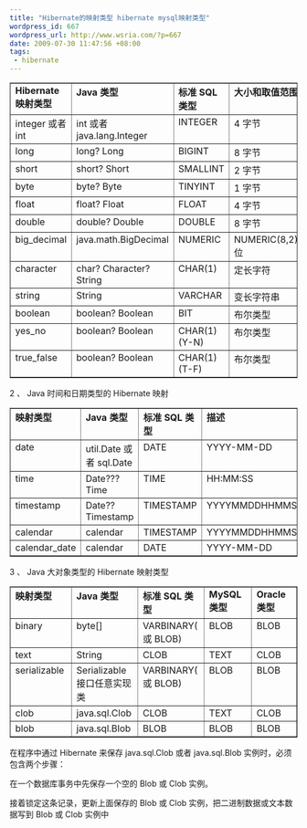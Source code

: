 ```yaml
--- 
title: "Hibernate的映射类型 hibernate mysql映射类型"
wordpress_id: 667
wordpress_url: http://www.wsria.com/?p=667
date: 2009-07-30 11:47:56 +08:00
tags: 
 - hibernate
---
```

<table border="1" cellspacing="0" cellpadding="0">
<tbody>
<tr>
<td width="142" valign="top"><strong>Hibernate  映射类型</strong></td>
<td width="165" valign="top"><strong>Java 类型</strong></td>
<td width="119" valign="top"><strong>标准 SQL 类型</strong></td>
<td width="142" valign="top"><strong>大小和取值范围</strong></td>
</tr>
<tr>
<td width="142" valign="top">integer 或者  int</td>
<td width="165" valign="top">int 或者  java.lang.Integer</td>
<td width="119" valign="top">INTEGER</td>
<td width="142" valign="top">4 字节</td>
</tr>
<tr>
<td width="142" valign="top">long</td>
<td width="165" valign="top">long? Long</td>
<td width="119" valign="top">BIGINT</td>
<td width="142" valign="top">8 字节</td>
</tr>
<tr>
<td width="142" valign="top">short</td>
<td width="165" valign="top">short? Short</td>
<td width="119" valign="top">SMALLINT</td>
<td width="142" valign="top">2 字节</td>
</tr>
<tr>
<td width="142" valign="top">byte</td>
<td width="165" valign="top">byte? Byte</td>
<td width="119" valign="top">TINYINT</td>
<td width="142" valign="top">1 字节</td>
</tr>
<tr>
<td width="142" valign="top">float</td>
<td width="165" valign="top">float? Float</td>
<td width="119" valign="top">FLOAT</td>
<td width="142" valign="top">4 字节</td>
</tr>
<tr>
<td width="142" valign="top">double</td>
<td width="165" valign="top">double? Double</td>
<td width="119" valign="top">DOUBLE</td>
<td width="142" valign="top">8 字节</td>
</tr>
<tr>
<td width="142" valign="top">big_decimal</td>
<td width="165" valign="top">java.math.BigDecimal</td>
<td width="119" valign="top">NUMERIC</td>
<td width="142" valign="top">NUMERIC(8,2)8 位</td>
</tr>
<tr>
<td width="142" valign="top">character</td>
<td width="165" valign="top">char? Character?  String</td>
<td width="119" valign="top">CHAR(1)</td>
<td width="142" valign="top">定长字符</td>
</tr>
<tr>
<td width="142" valign="top">string</td>
<td width="165" valign="top">String</td>
<td width="119" valign="top">VARCHAR</td>
<td width="142" valign="top">变长字符串</td>
</tr>
<tr>
<td width="142" valign="top">boolean</td>
<td width="165" valign="top">boolean? Boolean</td>
<td width="119" valign="top">BIT</td>
<td width="142" valign="top">布尔类型</td>
</tr>
<tr>
<td width="142" valign="top">yes_no</td>
<td width="165" valign="top">boolean? Boolean</td>
<td width="119" valign="top">CHAR(1) (Y-N)</td>
<td width="142" valign="top">布尔类型</td>
</tr>
<tr>
<td width="142" valign="top">true_false</td>
<td width="165" valign="top">boolean? Boolean</td>
<td width="119" valign="top">CHAR(1) (T-F)</td>
<td width="142" valign="top">布尔类型</td>
</tr>
</tbody></table>
2 、  Java 时间和日期类型的 Hibernate 映射
<table border="1" cellspacing="0" cellpadding="0">
<tbody>
<tr>
<td width="127" valign="top"><strong>映射类型</strong></td>
<td width="157" valign="top"><strong>Java 类型</strong></td>
<td width="142" valign="top"><strong>标准 SQL 类型</strong></td>
<td width="142" valign="top"><strong>描述</strong></td>
</tr>
<tr>
<td width="127" valign="top">date</td>
<td width="157" valign="top">util.Date 或者  sql.Date</td>
<td width="142" valign="top">DATE</td>
<td width="142" valign="top">YYYY-MM-DD</td>
</tr>
<tr>
<td width="127" valign="top">time</td>
<td width="157" valign="top">Date??? Time</td>
<td width="142" valign="top">TIME</td>
<td width="142" valign="top">HH:MM:SS</td>
</tr>
<tr>
<td width="127" valign="top">timestamp</td>
<td width="157" valign="top">Date?? Timestamp</td>
<td width="142" valign="top">TIMESTAMP</td>
<td width="142" valign="top">YYYYMMDDHHMMSS</td>
</tr>
<tr>
<td width="127" valign="top">calendar</td>
<td width="157" valign="top">calendar</td>
<td width="142" valign="top">TIMESTAMP</td>
<td width="142" valign="top">YYYYMMDDHHMMSS</td>
</tr>
<tr>
<td width="127" valign="top">calendar_date</td>
<td width="157" valign="top">calendar</td>
<td width="142" valign="top">DATE</td>
<td width="142" valign="top">YYYY-MM-DD</td>
</tr>
</tbody></table>
3 、  Java 大对象类型的 Hibernate 映射类型
<table border="1" cellspacing="0" cellpadding="0">
<tbody>
<tr>
<td width="114" valign="top"><strong>映射类型</strong></td>
<td width="114" valign="top"><strong>Java 类型</strong></td>
<td width="114" valign="top"><strong>标准 SQL 类型</strong></td>
<td width="114" valign="top"><strong>MySQL  类型</strong></td>
<td width="114" valign="top"><strong>Oracle 类型</strong></td>
</tr>
<tr>
<td width="114" valign="top">binary</td>
<td width="114" valign="top">byte[]</td>
<td width="114" valign="top">VARBINARY( 或  BLOB)</td>
<td width="114" valign="top">BLOB</td>
<td width="114" valign="top">BLOB</td>
</tr>
<tr>
<td width="114" valign="top">text</td>
<td width="114" valign="top">String</td>
<td width="114" valign="top">CLOB</td>
<td width="114" valign="top">TEXT</td>
<td width="114" valign="top">CLOB</td>
</tr>
<tr>
<td width="114" valign="top">serializable</td>
<td width="114" valign="top">Serializable  接口任意实现类</td>
<td width="114" valign="top">VARBINARY( 或  BLOB)</td>
<td width="114" valign="top">BLOB</td>
<td width="114" valign="top">BLOB</td>
</tr>
<tr>
<td width="114" valign="top">clob</td>
<td width="114" valign="top">java.sql.Clob</td>
<td width="114" valign="top">CLOB</td>
<td width="114" valign="top">TEXT</td>
<td width="114" valign="top">CLOB</td>
</tr>
<tr>
<td width="114" valign="top">blob</td>
<td width="114" valign="top">java.sql.Blob</td>
<td width="114" valign="top">BLOB</td>
<td width="114" valign="top">BLOB</td>
<td width="114" valign="top">BLOB</td>
</tr>
</tbody></table>
在程序中通过 Hibernate 来保存  java.sql.Clob 或者 java.sql.Blob  实例时，必须包含两个步骤：

在一个数据库事务中先保存一个空的 Blob  或 Clob 实例。

接着锁定这条记录，更新上面保存的 Blob  或 Clob 实例，把二进制数据或文本数据写到 Blob  或 Clob 实例中
